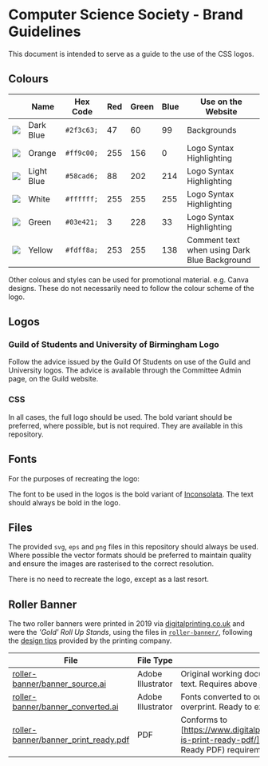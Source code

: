 #  Computer Science Society - Brand Guidelines

This document is intended to serve as a guide to the use of the CSS logos.

## Colours

|                    | Name       | Hex Code   | Red | Green | Blue | Use on the Website                           |
|--------------------|------------|------------|-----|-------|------|----------------------------------------------|
|![][col-dark-blue]  | Dark Blue  | `#2f3c63;` | 47  | 60    | 99   | Backgrounds                                  |
|![][col-orange]     | Orange     | `#ff9c00;` | 255 | 156   | 0    | Logo Syntax Highlighting                     |    
|![][col-light-blue] | Light Blue | `#58cad6;` | 88  | 202   | 214  | Logo Syntax Highlighting                     |            
|![][col-white]      | White      | `#ffffff;` | 255 | 255   | 255  | Logo Syntax Highlighting                     |
|![][col-green]      | Green      | `#03e421;` | 3   | 228   | 33   | Logo Syntax Highlighting                     |
|![][col-yellow]     | Yellow     | `#fdff8a;` | 253 | 255   | 138  | Comment text when using Dark Blue Background |

[col-dark-blue]: https://via.placeholder.com/15/2f3c63/000000?text=+
[col-orange]: https://via.placeholder.com/15/ff9c00/000000?text=+
[col-light-blue]: https://via.placeholder.com/15/58cad6/000000?text=+
[col-white]: https://via.placeholder.com/15/ffffff/000000?text=+
[col-green]: https://via.placeholder.com/15/03e421/000000?text=+
[col-yellow]: https://via.placeholder.com/15/fdff8a/000000?text=+

Other colous and styles can be used for promotional material. e.g. Canva designs. These do not necessarily need to follow the colour scheme of the logo.

## Logos

### Guild of Students and University of Birmingham Logo

Follow the advice issued by the Guild Of Students on use of the Guild and University logos. 
The advice is available through the Committee Admin page, on the Guild website.

### CSS

In all cases, the full logo should be used. The bold variant should be preferred, where possible, but is not required. They are available in this repository.

## Fonts

For the purposes of recreating the logo:

The font to be used in the logos is the bold variant of [Inconsolata](https://fonts.google.com/specimen/Inconsolata). The text should always be bold in the logo. 

## Files

The provided `svg`, `eps` and `png` files in this repository should always be used. Where possible the vector formats should be preferred to maintain quality and ensure the images are rasterised to the correct resolution.

There is no need to recreate the logo, except as a last resort.

## Roller Banner

The two roller banners were printed in 2019 via [digitalprinting.co.uk](https://digitalprinting.co.uk) and were the _'Gold' Roll Up Stands_, using the files in [`roller-banner/`](roller-banner), following the [design tips](https://www.digitalprinting.co.uk/media/hints/76/gold-roll-up-stand-1.pdf) provided by the printing company.

| File | File Type | Notes |
|------|-----------|-------|
| [roller-banner/banner_source.ai](banner_source.ai) | Adobe Illustrator | Original working document with elements as text. Requires above [#Fonts](fonts) to be installed. |
| [roller-banner/banner_converted.ai](banner_converted.ai) | Adobe Illustrator | Fonts converted to outlines, white text not set to overprint. Ready to export as 'Print Ready PDF' |
| [roller-banner/banner_print_ready.pdf](banner_print_ready.pdf) | PDF | Conforms to [https://www.digitalprinting.co.uk/support/what-is-print-ready-pdf/](Digital Printing's Print Ready PDF) requirements. Includes bleeds.